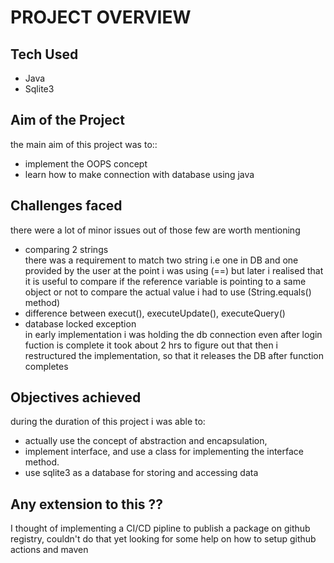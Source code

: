 # PROJECT OVERVIEW

## Tech Used
- Java
- Sqlite3

## Aim of the Project
the main aim of this project was to::
- implement the OOPS concept
- learn how to make connection with database using java

## Challenges faced

there were a lot of minor issues out of those few are worth mentioning
- comparing 2 strings<br>
    there was a requirement to match two string i.e one in DB and one provided by the user at the point i was using (==) but later i realised that it is useful to compare if the reference variable is pointing to a same object or not to compare the actual value i had to use (String.equals() method)
- difference between execut(), executeUpdate(), executeQuery()
- database locked exception <br>
    in early implementation i was holding the db connection even after login fuction is complete it took about 2 hrs to figure out that then i restructured the implementation, so that it releases the DB after function completes

## Objectives achieved

during the duration of this project i was able to:
- actually use the concept of abstraction and encapsulation,
- implement interface, and use a class for implementing the interface method.
- use sqlite3 as a database for storing and accessing data

## Any extension to this ??
I thought of implementing a CI/CD pipline to publish a package on github registry, couldn't do that yet 
looking for some help on how to setup github actions and maven

